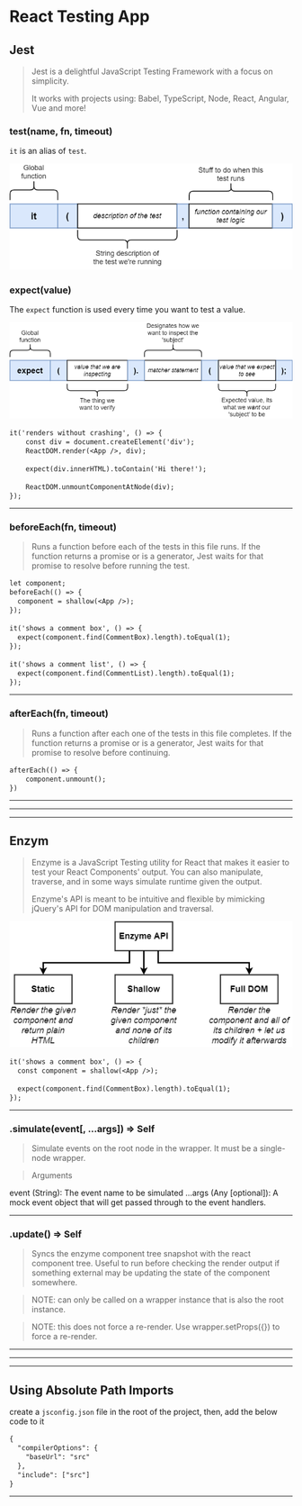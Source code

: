 # React Testing App

## Jest

> Jest is a delightful JavaScript Testing Framework with a focus on simplicity.
>
> It works with projects using: Babel, TypeScript, Node, React, Angular, Vue and more!

### test(name, fn, timeout)

`it` is an alias of `test`.

![it diagram](/src/assets/diagrams/it.png)

### expect(value)

The `expect` function is used every time you want to test a value.

![expect diagram](/src/assets/diagrams/expect.png)

```
it('renders without crashing', () => {
    const div = document.createElement('div');
    ReactDOM.render(<App />, div);

    expect(div.innerHTML).toContain('Hi there!');

    ReactDOM.unmountComponentAtNode(div);
});
```

---

### beforeEach(fn, timeout)

> Runs a function before each of the tests in this file runs. If the function returns a promise or is a generator, Jest waits for that promise to resolve before running the test.

    let component;
    beforeEach(() => {
      component = shallow(<App />);
    });

    it('shows a comment box', () => {
      expect(component.find(CommentBox).length).toEqual(1);
    });

    it('shows a comment list', () => {
      expect(component.find(CommentList).length).toEqual(1);
    });

---

### afterEach(fn, timeout)

> Runs a function after each one of the tests in this file completes. If the function returns a promise or is a generator, Jest waits for that promise to resolve before continuing.

    afterEach(() => {
        component.unmount();
    })

---

---

---

## Enzym

> Enzyme is a JavaScript Testing utility for React that makes it easier to test your React Components' output. You can also manipulate, traverse, and in some ways simulate runtime given the output.
>
> Enzyme's API is meant to be intuitive and flexible by mimicking jQuery's API for DOM manipulation and traversal.

![enzyme diagram](/src/assets/diagrams/enzyme.png)

```
it('shows a comment box', () => {
  const component = shallow(<App />);

  expect(component.find(CommentBox).length).toEqual(1);
});
```

---

### .simulate(event[, ...args]) => Self

> Simulate events on the root node in the wrapper. It must be a single-node wrapper.

> Arguments

event (String): The event name to be simulated
...args (Any [optional]): A mock event object that will get passed through to the event handlers.

---

### .update() => Self

> Syncs the enzyme component tree snapshot with the react component tree. Useful to run before checking the render output if something external may be updating the state of the component somewhere.

> NOTE: can only be called on a wrapper instance that is also the root instance.

> NOTE: this does not force a re-render. Use wrapper.setProps({}) to force a re-render.

---

---

---

## Using Absolute Path Imports

create a `jsconfig.json` file in the root of the project, then, add the below code to it

    {
      "compilerOptions": {
        "baseUrl": "src"
      },
      "include": ["src"]
    }

---
